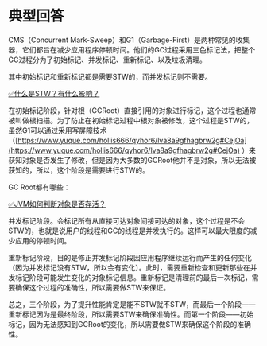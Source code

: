 # 典型回答


CMS（Concurrent Mark-Sweep）和G1（Garbage-First）是两种常见的收集器，它们都旨在减少应用程序停顿时间。他们的GC过程采用三色标记法，把整个GC过程分为了初始标记、并发标记、重新标记、以及垃圾清理。



其中初始标记和重新标记都是需要STW的，而并发标记则不需要。



[✅什么是STW？有什么影响？](https://www.yuque.com/hollis666/qyhor6/qg9fvqfnzpbd70hl)



在初始标记阶段，针对根（GCRoot）直接引用的对象进行标记，这个过程也通常被叫做根扫描。为了防止在初始标记过程中根对象被修改，这个过程是STW的，虽然G1可以通过采用写屏障技术（[https://www.yuque.com/hollis666/qyhor6/lva8a9gfhagbrw2g#CejOa](https://www.yuque.com/hollis666/qyhor6/lva8a9gfhagbrw2g#CejOa) ）来获知对象是否发生了修改，但是因为大多数的GCRoot他并不是对象，所以无法被获知的，所以，这个阶段是需要进行STW的。



GC Root都有哪些：

[✅JVM如何判断对象是否存活？](https://www.yuque.com/hollis666/qyhor6/zcd5ur#tnBTG)



并发标记阶段。会标记所有从直接可达对象间接可达的对象，这个过程是不会STW的，也就是说用户的线程和GC的线程是并发执行的。这样可以最大限度的减少应用的停顿时间。



重新标记阶段，目的是修正并发标记阶段因应用程序继续运行而产生的任何变化（因为并发标记没有STW，所以会有变化）。此时，需要重新检查和更新那些在并发标记阶段可能发生变化的对象标记信息。重新标记是清理前的最后一次标记，需要确保这个过程的准确性，所以需要做STW来保证。



总之，三个阶段，为了提升性能肯定是能不STW就不STW，而最后一个阶段——重新标记因为是最终阶段，所以需要STW来确保准确性。而第一个阶段——初始标记，因为无法感知到GCRoot的变化，所以需要做STW来确保这个阶段的准确性。

